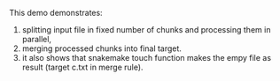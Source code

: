 This demo demonstrates: 
1) splitting input file in fixed number of chunks and processing them in parallel,
2) merging processed chunks into final target.
3) it also shows that snakemake touch function makes the empy file as result (target c.txt in merge rule).



